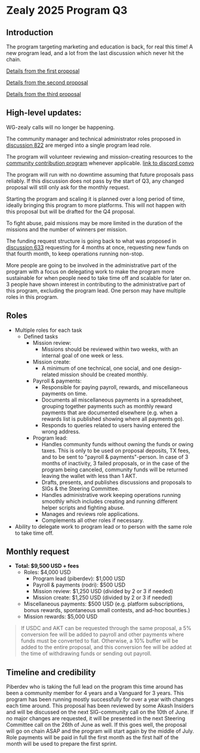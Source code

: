 # Zealy 2025 Program Q3

## Introduction

The program targeting marketing and education is back, for real this time! A new program lead, and a lot from the last discussion which never hit the chain.

[Details from the first proposal](https://github.com/orgs/akash-network/discussions/457)

[Details from the second proposal](https://github.com/orgs/akash-network/discussions/633)

[Details from the third proposal](https://github.com/orgs/akash-network/discussions/728)

## High-level updates:

WG-zealy calls will no longer be happening.

The community manager and technical administrator roles proposed in [discussion 822](https://github.com/orgs/akash-network/discussions/822) are merged into a single program lead role.

The program will volunteer reviewing and mission-creating resources to the [community contribution program](https://github.com/orgs/akash-network/discussions/811) whenever applicable. [link to discord convo](https://discord.com/channels/747885925232672829/1228111432999239872/1379112309796114472)

The program will run with no downtime assuming that future proposals pass reliably. If this discussion does not pass by the start of Q3, any changed proposal will still only ask for the monthly request.

Starting the program and scaling it is planned over a long period of time, ideally bringing this program to more platforms. This will not happen with this proposal but will be drafted for the Q4 proposal.

To fight abuse, paid missions may be more limited in the duration of the missions and the number of winners per mission.

The funding request structure is going back to what was proposed in [discussion 633](https://github.com/orgs/akash-network/discussions/633) requesting for 4 months at once, requesting new funds on that fourth month, to keep operations running non-stop.

More people are going to be involved in the administrative part of the program with a focus on delegating work to make the program more sustainable for when people need to take time off and scalable for later on. 3 people have shown interest in contributing to the administrative part of this program, excluding the program lead. One person may have multiple roles in this program.

## Roles

- Multiple roles for each task
  - Defined tasks
    - Mission review: 
      - Missions should be reviewed within two weeks, with an internal goal of one week or less.
    - Mission create: 
      - A minimum of one technical, one social, and one design-related mission should be created monthly.
    - Payroll & payments:
      - Responsible for paying payroll, rewards, and miscellaneous payments on time.
      - Documents all miscellaneous payments in a spreadsheet, grouping together payments such as monthly reward payments that are documented elsewhere (e.g. when a rewards list is published showing where all payments go).
      - Responds to queries related to users having entered the wrong address.
    - Program lead:
      - Handles community funds without owning the funds or owing taxes. This is only to be used on proposal deposits, TX fees, and to be sent to "payroll & payments"-person. In case of 3 months of inactivity, 3 failed proposals, or in the case of the program being canceled, community funds will be returned leaving the wallet with less than 1 AKT.
      - Drafts, presents, and publishes discussions and proposals to SIGs & the Steering Committee.
      - Handles administrative work keeping operations running smoothly which includes creating and running different helper scripts and fighting abuse.
      - Manages and reviews role applications.
      - Complements all other roles if necessary.
- Ability to delegate work to program lead or to person with the same role to take time off.

## Monthly request

- **Total: $9,500 USD + fees**
  - Roles: $4,000 USD
    - Program lead (piberdev): $1,000 USD
    - Payroll & payments (rodri): $500 USD
    - Mission review: $1,250 USD (divided by 2 or 3 if needed)
    - Mission create: $1,250 USD (divided by 2 or 3 if needed)
  - Miscellaneous payments: $500 USD (e.g. platform subscriptions, bonus rewards, spontaneous small contests, and ad-hoc bounties.)
  - Mission rewards: $5,000 USD

> If USDC and AKT can be requested through the same proposal, a 5% conversion fee will be added to payroll and other payments where funds must be converted to fiat. Otherwise, a 10% buffer will be added to the entire proposal, and this conversion fee will be added at the time of withdrawing funds or sending out payroll.

## Timeline and credibility

Piberdev who is taking the full lead on the program this time around has been a community member for 4 years and a Vanguard for 3 years. This program has been running mostly successfully for over a year with changes each time around. This proposal has been reviewed by some Akash Insiders and will be discussed on the next SIG-community call on the 10th of June. If no major changes are requested, it will be presented in the next Steering Committee call on the 26th of June as well. If this goes well, the proposal will go on chain ASAP and the program will start again by the middle of July. Role payments will be paid in full the first month as the first half of the month will be used to prepare the first sprint.
